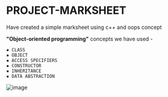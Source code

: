 # PROJECT-MARKSHEET
Have created a simple marksheet using c++ and oops concept 

**"Object-oriented programming"** concepts we have used -

    ▪ CLASS
    ▪ OBJECT
    ▪ ACCESS SPECIFIERS
    ▪ CONSTRUCTOR
    ▪ INHERITANCE
    ▪ DATA ABSTRACTION
    
![image](https://user-images.githubusercontent.com/91780318/210431041-caae60ea-2a05-48cc-83b4-ca0e911e12bb.png)
